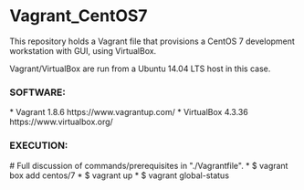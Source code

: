 # Vagrant_CentOS7
This repository holds a Vagrant file that provisions a CentOS 7 development workstation with GUI, using VirtualBox.

Vagrant/VirtualBox are run from a Ubuntu 14.04 LTS host in this case. 

<h3>SOFTWARE:</h3>
* Vagrant 1.8.6     https://www.vagrantup.com/
* VirtualBox 4.3.36 https://www.virtualbox.org/

<h3>EXECUTION:</h3>
# Full discussion of commands/prerequisites in "./Vagrantfile".
* $ vagrant box add centos/7
* $ vagrant up
* $ vagrant global-status
